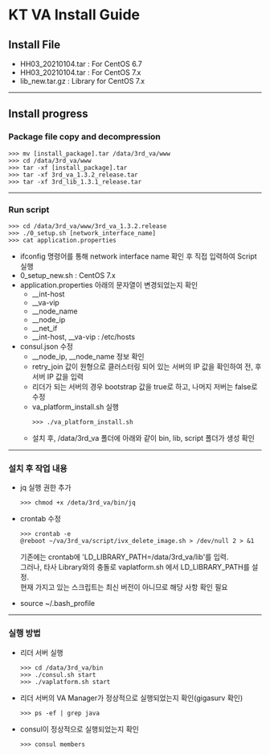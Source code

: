 # KT VA Install Guide

## Install File
* HH03_20210104.tar : For CentOS 6.7
* HH03_20210104.tar : For CentOS 7.x
* lib_new.tar.gz : Library for CentOS 7.x
---

## Install progress
### Package file copy and decompression
``` shell
>>> mv [install_package].tar /data/3rd_va/www
>>> cd /data/3rd_va/www
>>> tar -xf [install_package].tar
>>> tar -xf 3rd_va_1.3.2_release.tar
>>> tar -xf 3rd_lib_1.3.1_release.tar
```
---
### Run script
``` shell
>>> cd /data/3rd_va/www/3rd_va_1.3.2.release
>>> ./0_setup.sh [network_interface_name]
>>> cat application.properties
```   

* ifconfig 명령어를 통해 network interface name 확인 후 직접 입력하여 Script 실행
* 0_setup_new.sh : CentOS 7.x 
* application.properties 아래의 문자열이 변경되었는지 확인
  * __int-host
  * __va-vip
  * __node_name
  * __node_ip
  * __net_if
  * __int-host, __va-vip : /etc/hosts
* consul.json 수정
  * __node_ip, __node_name 정보 확인
  * retry_join 값이 원형으로 클러스터링 되어 있는 서버의 IP 값을 확인하여 전, 후 서버 IP 값을 입력
  * 리더가 되는 서버의 경우 bootstrap 값을 true로 하고, 나머지 저버는 false로 수정
  * va_platform_install.sh 실행
    ``` shell
    >>> ./va_platform_install.sh
    ``` 
  * 설치 후, /data/3rd_va  폴더에 아래와 같이 bin, lib, script 폴더가 생성 확인

---
### 설치 후 작업 내용
* jq 실행 권한 추가
  ``` console
  >>> chmod +x /deta/3rd_va/bin/jq
  ```

* crontab 수정
  ``` console
  >>> crontab -e
  @reboot ~/va/3rd_va/script/ivx_delete_image.sh > /dev/null 2 > &1
  ```
  기존에는 crontab에 'LD_LIBRARY_PATH=/data/3rd_va/lib'를 입력.   
  그러나, 타사 Library와의 충돌로 vaplatform.sh 에서 LD_LIBRARY_PATH를 설정.   
  현재 가지고 있는 스크립트는 최신 버전이 아니므로 해당 사항 확인 필요

* source ~/.bash_profile
---
### 실행 방법
* 리더 서버 실행
  ``` console
  >>> cd /data/3rd_va/bin
  >>> ./consul.sh start
  >>> ./vaplatform.sh start
  ```
* 리더 서버의 VA Manager가 정상적으로 실행되었는지 확인(gigasurv 확인)
  ``` console
  >>> ps -ef | grep java
  ```
* consul이 정상적으로 실행되었는지 확인
  ``` console
  >>> consul members
  ```